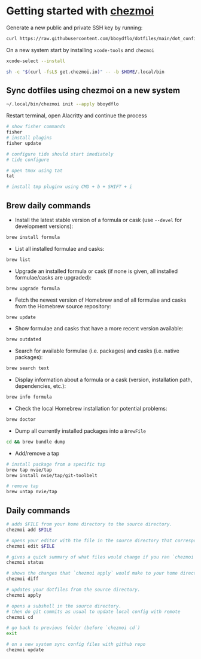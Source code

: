 # Getting started with [chezmoi](https://www.chezmoi.io/)

Generate a new public and private SSH key by running:

```sh
curl https://raw.githubusercontent.com/bboydflo/dotfiles/main/dot_config/dotfiles/scripts/ssh.sh | sh -s "<your-email-address>"
```

On a new system start by installing `xcode-tools` and `chezmoi`

```sh
xcode-select --install

sh -c "$(curl -fsLS get.chezmoi.io)" -- -b $HOME/.local/bin
```

## Sync dotfiles using chezmoi on a new system

```sh
~/.local/bin/chezmoi init --apply bboydflo
```

Restart terminal, open Alacritty and continue the process

```sh
# show fisher commands
fisher
# install plugins
fisher update

# configure tide should start imediately
# tide configure

# open tmux using tat
tat

# install tmp pluginx using CMD + b + SHIFT + i
```

## Brew daily commands

- Install the latest stable version of a formula or cask (use `--devel` for development versions):

```sh
brew install formula
```

- List all installed formulae and casks:

```sh
brew list
```

- Upgrade an installed formula or cask (if none is given, all installed formulae/casks are upgraded):

```sh
brew upgrade formula
```

- Fetch the newest version of Homebrew and of all formulae and casks from the Homebrew source repository:

```sh
brew update
```

- Show formulae and casks that have a more recent version available:

```sh
brew outdated
```

- Search for available formulae (i.e. packages) and casks (i.e. native packages):

```sh
brew search text
```

- Display information about a formula or a cask (version, installation path, dependencies, etc.):

```sh
brew info formula
```

- Check the local Homebrew installation for potential problems:

```sh
brew doctor
```

- Dump all currently installed packages into a `BrewFile`

```sh
cd && brew bundle dump
```

- Add/remove a tap

```sh
# install package from a specific tap
brew tap nvie/tap
brew install nvie/tap/git-toolbelt

# remove tap
brew untap nvie/tap
```

## Daily commands

```sh
# adds $FILE from your home directory to the source directory.
chezmoi add $FILE

# opens your editor with the file in the source directory that corresponds to $FILE.
chezmoi edit $FILE

# gives a quick summary of what files would change if you ran `chezmoi apply`
chezmoi status

# shows the changes that `chezmoi apply` would make to your home directory.
chezmoi diff

# updates your dotfiles from the source directory.
chezmoi apply

# opens a subshell in the source directory.
# then do git commits as usual to update local config with remote
chezmoi cd

# go back to previous folder (before `chezmoi cd`)
exit

# on a new system sync config files with github repo
chezmoi update
```
